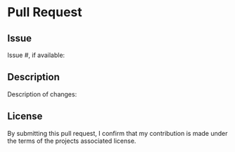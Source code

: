 # Pull Request

## Issue

Issue #, if available:

## Description

Description of changes:

## License

By submitting this pull request, I confirm that my contribution is made under the terms of the projects associated license.
